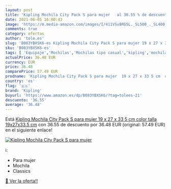 ```yaml
---
layout: post
title: 'Kipling Mochila City Pack S para mujer   al 36.55 % de descuento'
date: 2021-06-05 16:00:43
image: 'https://m.media-amazon.com/images/I/411VSv8RGSL._SL500_._SL400_.jpg'
comments: true
category: ofertas
author: 'tole.es'
slug: 'B083YBXSK6-es Kipling Mochila City Pack S para mujer 19 x 27 x 33 5 cm...'
sku: 'B083YBXSK6-es'
tags: [ 'Equipaje','Mochilas','Mochilas tipo casual','kipling','mochila', ]
actualPrice: 36.48 EUR
currency: EUR
price: 36.48
comparePrice: 57.49 EUR
prodname: 'Kipling Mochila City Pack S para mujer  19 x 27 x 33 5 cm  color  talla 19x27x33.5 cm'
country: 'es'
flag: '🇪🇸'
brand: 'Kipling'
buyurl: 'https://www.amazon.es/dp/B083YBXSK6/?tag=tolees-21'
descuento: '36.55'
average: '36.48'
---
```


Está [Kipling Mochila City Pack S para mujer  19 x 27 x 33 5 cm  color  talla 19x27x33.5 cm](https://www.amazon.es/dp/B083YBXSK6/?tag=tolees-21) con 36.55 de descuento por 36.48 EUR (original: 57.49 EUR) en el siguiente enlace!

[![Kipling Mochila City Pack S para mujer  ](https://m.media-amazon.com/images/I/411VSv8RGSL._SL500_._SL400_.jpg)](https://www.amazon.es/dp/B083YBXSK6/?tag=tolees-21)

ℹ️:

- Para mujer
- Mochila
- Classics

[🛒 Ver la oferta!!](https://www.amazon.es/dp/B083YBXSK6/?tag=tolees-21)
